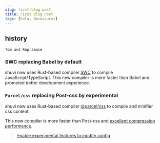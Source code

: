 ```yaml
---
slug: first-blog-post
title: First Blog Post
tags: [hola, docusaurus]
---
```


## history
    Tom and Repraance

### SWC replacing Babel by default

shuvi now uses Rust-based compiler [SWC](https://swc.rs/) to compile JavaScript/TypeScript. This new compiler is more faster than Babel and promoted better development experience.

### `Parcel/css` replacing Post-css by experimental

shuvi now uses Rust-based compiler [@parcel/css](https://github.com/parcel-bundler/parcel-css) to compile and minifier css content.

This new compiler is more faster than Post-css and [excellent compression performance](https://github.com/parcel-bundler/parcel-css#benchmarks).

> [Enable experimental features to modify config](../docs/api-reference/config.md#experimentalparcelcss)
